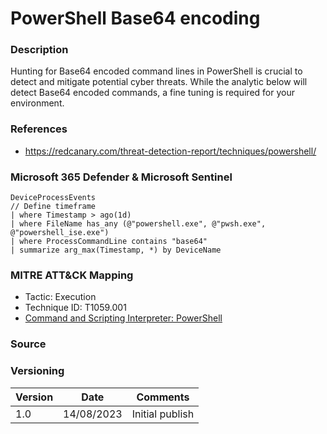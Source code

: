 # PowerShell Base64 encoding

### Description

Hunting for Base64 encoded command lines in PowerShell is crucial to detect and mitigate potential cyber threats. While the analytic below will detect Base64 encoded commands, a fine tuning is required for your environment.

### References
- https://redcanary.com/threat-detection-report/techniques/powershell/

### Microsoft 365 Defender & Microsoft Sentinel
```
DeviceProcessEvents
// Define timeframe
| where Timestamp > ago(1d)
| where FileName has_any (@"powershell.exe", @"pwsh.exe", @"powershell_ise.exe")
| where ProcessCommandLine contains "base64"
| summarize arg_max(Timestamp, *) by DeviceName
```

### MITRE ATT&CK Mapping
- Tactic: Execution
- Technique ID: T1059.001
- [Command and Scripting Interpreter: PowerShell](https://attack.mitre.org/techniques/T1059/001/)

### Source

### Versioning
| Version       | Date          | Comments                          |
| ------------- |---------------| ----------------------------------|
| 1.0           | 14/08/2023    | Initial publish                   |
